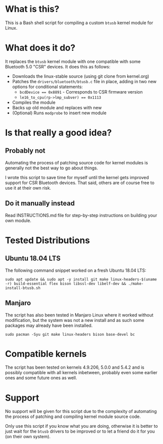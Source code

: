 # What is this?

This is a Bash shell script for compiling a custom `btusb` kernel module for Linux.

# What does it do?

It replaces the `btusb` kernel module with one compatible with some Bluetooth 5.0 "CSR" devices. It does this as follows:

* Downloads the linux-stable source (using git clone from kernel.org)
* Patches the `drivers/bluetooth/btusb.c` file in place, adding in two new options for conditional statements:
    * `bcdDevice == 0x8891` - Corresponds to CSR firmware version
    * `le16_to_cpu(rp->lmp_subver) == 0x1113`
* Compiles the module
* Backs up old module and replaces with new
* (Optional) Runs `modprobe` to insert new module

# Is that really a good idea?

## Probably not

Automating the process of patching source code for kernel modules is generally not the best way to go about things.

I wrote this script to save time for myself until the kernel gets improved support for CSR Bluetooth devices. That said, others are of course free to use it at their own risk.

## Do it manually instead

Read INSTRUCTIONS.md file for step-by-step instructions on building your own module.

# Tested Distributions

## Ubuntu 18.04 LTS

The following command snippet worked on a fresh Ubuntu 18.04 LTS:

```sudo apt update && sudo apt -y install git make linux-headers-$(uname -r) build-essential flex bison libssl-dev libelf-dev && ./make-install-btusb.sh```

## Manjaro

The script has also been tested in Manjaro Linux where it worked without modification, but the system was not a new install and as such some packages may already have been installed.

```sudo pacman -Syu git make linux-headers bison base-devel bc```

# Compatible kernels

The script has been tested on kernels 4.9.206, 5.0.0 and 5.4.2 and is possibly compatible with all kernels inbetween, probably even some earlier ones and some future ones as well.

# Support

No support will be given for this script due to the complexity of automating the process of patching and compiling kernel module source code.

Only use this script if you know what you are doing, otherwise it is better to just wait for the `btusb` drivers to be improved or to let a friend do it for you (on their own system).

